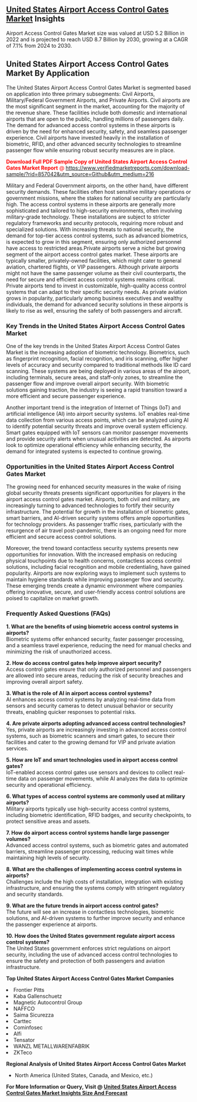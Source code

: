 <h2><a href="https://www.verifiedmarketreports.com/download-sample/?rid=857042&amp;utm_source=Github&amp;utm_medium=216" target="_blank">United States Airport Access Control Gates Market</a> Insights</h2><p>Airport Access Control Gates Market size was valued at USD 5.2 Billion in 2022 and is projected to reach USD 8.7 Billion by 2030, growing at a CAGR of 7.1% from 2024 to 2030.</p><p><h2>United States Airport Access Control Gates Market By Application</h2><p>The United States Airport Access Control Gates Market is segmented based on application into three primary subsegments: Civil Airports, Military/Federal Government Airports, and Private Airports. Civil airports are the most significant segment in the market, accounting for the majority of the revenue share. These facilities include both domestic and international airports that are open to the public, handling millions of passengers daily. The demand for advanced access control systems in these airports is driven by the need for enhanced security, safety, and seamless passenger experience. Civil airports have invested heavily in the installation of biometric, RFID, and other advanced security technologies to streamline passenger flow while ensuring robust security measures are in place.<p><span class=""><span style="color: #ff0000;"><strong>Download Full PDF Sample Copy of United States Airport Access Control Gates Market Report</strong> @ </span><a href="https://www.verifiedmarketreports.com/download-sample/?rid=857042&amp;utm_source=Github&amp;utm_medium=216" target="_blank">https://www.verifiedmarketreports.com/download-sample/?rid=857042&amp;utm_source=Github&amp;utm_medium=216</a></span></p>Military and Federal Government airports, on the other hand, have different security demands. These facilities often host sensitive military operations or government missions, where the stakes for national security are particularly high. The access control systems in these airports are generally more sophisticated and tailored to high-security environments, often involving military-grade technology. These installations are subject to stricter regulatory frameworks and security protocols, requiring more robust and specialized solutions. With increasing threats to national security, the demand for top-tier access control systems, such as advanced biometrics, is expected to grow in this segment, ensuring only authorized personnel have access to restricted areas.Private airports serve a niche but growing segment of the airport access control gates market. These airports are typically smaller, privately-owned facilities, which might cater to general aviation, chartered flights, or VIP passengers. Although private airports might not have the same passenger volume as their civil counterparts, the need for secure and efficient access control systems remains critical. Private airports tend to invest in customizable, high-quality access control systems that can adapt to their specific security needs. As private aviation grows in popularity, particularly among business executives and wealthy individuals, the demand for advanced security solutions in these airports is likely to rise as well, ensuring the safety of both passengers and aircraft.<h3>Key Trends in the United States Airport Access Control Gates Market</h3><p>One of the key trends in the United States Airport Access Control Gates Market is the increasing adoption of biometric technology. Biometrics, such as fingerprint recognition, facial recognition, and iris scanning, offer higher levels of accuracy and security compared to traditional methods like ID card scanning. These systems are being deployed in various areas of the airport, including terminals, secure areas, and staff-only zones, to streamline the passenger flow and improve overall airport security. With biometric solutions gaining traction, the industry is seeing a rapid transition toward a more efficient and secure passenger experience.</p><p>Another important trend is the integration of Internet of Things (IoT) and artificial intelligence (AI) into airport security systems. IoT enables real-time data collection from various access points, which can be analyzed using AI to identify potential security threats and improve overall system efficiency. Smart gates equipped with IoT sensors can monitor passenger movements and provide security alerts when unusual activities are detected. As airports look to optimize operational efficiency while enhancing security, the demand for integrated systems is expected to continue growing.</p><h3>Opportunities in the United States Airport Access Control Gates Market</h3><p>The growing need for enhanced security measures in the wake of rising global security threats presents significant opportunities for players in the airport access control gates market. Airports, both civil and military, are increasingly turning to advanced technologies to fortify their security infrastructure. The potential for growth in the installation of biometric gates, smart barriers, and AI-driven security systems offers ample opportunities for technology providers. As passenger traffic rises, particularly with the resurgence of air travel post-pandemic, there is an ongoing need for more efficient and secure access control solutions.</p><p>Moreover, the trend toward contactless security systems presents new opportunities for innovation. With the increased emphasis on reducing physical touchpoints due to health concerns, contactless access control solutions, including facial recognition and mobile credentialing, have gained popularity. Airports are now exploring ways to implement such systems to maintain hygiene standards while improving passenger flow and security. These emerging trends create a dynamic environment where companies offering innovative, secure, and user-friendly access control solutions are poised to capitalize on market growth.</p><h3>Frequently Asked Questions (FAQs)</h3><p><strong>1. What are the benefits of using biometric access control systems in airports?</strong><br>Biometric systems offer enhanced security, faster passenger processing, and a seamless travel experience, reducing the need for manual checks and minimizing the risk of unauthorized access.</p><p><strong>2. How do access control gates help improve airport security?</strong><br>Access control gates ensure that only authorized personnel and passengers are allowed into secure areas, reducing the risk of security breaches and improving overall airport safety.</p><p><strong>3. What is the role of AI in airport access control systems?</strong><br>AI enhances access control systems by analyzing real-time data from sensors and security cameras to detect unusual behavior or security threats, enabling quicker responses to potential risks.</p><p><strong>4. Are private airports adopting advanced access control technologies?</strong><br>Yes, private airports are increasingly investing in advanced access control systems, such as biometric scanners and smart gates, to secure their facilities and cater to the growing demand for VIP and private aviation services.</p><p><strong>5. How are IoT and smart technologies used in airport access control gates?</strong><br>IoT-enabled access control gates use sensors and devices to collect real-time data on passenger movements, while AI analyzes the data to optimize security and operational efficiency.</p><p><strong>6. What types of access control systems are commonly used at military airports?</strong><br>Military airports typically use high-security access control systems, including biometric identification, RFID badges, and security checkpoints, to protect sensitive areas and assets.</p><p><strong>7. How do airport access control systems handle large passenger volumes?</strong><br>Advanced access control systems, such as biometric gates and automated barriers, streamline passenger processing, reducing wait times while maintaining high levels of security.</p><p><strong>8. What are the challenges of implementing access control systems in airports?</strong><br>Challenges include the high costs of installation, integration with existing infrastructure, and ensuring the systems comply with stringent regulatory and security standards.</p><p><strong>9. What are the future trends in airport access control gates?</strong><br>The future will see an increase in contactless technologies, biometric solutions, and AI-driven systems to further improve security and enhance the passenger experience at airports.</p><p><strong>10. How does the United States government regulate airport access control systems?</strong><br>The United States government enforces strict regulations on airport security, including the use of advanced access control technologies to ensure the safety and protection of both passengers and aviation infrastructure.</p></p><p><strong>Top United States Airport Access Control Gates Market Companies</strong></p><div data-test-id=""><p><li>Frontier Pitts</li><li> Kaba Gallenschuetz</li><li> Magnetic Autocontrol Group</li><li> NAFFCO</li><li> Saima Sicurezza</li><li> Carttec</li><li> Cominfosec</li><li> Alfi</li><li> Tensator</li><li> WANZL METALLWARENFABRIK</li><li> ZKTeco</li></p><div><strong>Regional Analysis of&nbsp;United States Airport Access Control Gates Market</strong></div><ul><li dir="ltr"><p dir="ltr">North America&nbsp;(United States, Canada, and Mexico, etc.)</p></li></ul><p><strong>For More Information or Query, Visit @&nbsp;</strong><strong><a href="https://www.verifiedmarketreports.com/product/airport-access-control-gates-market/?utm_source=Github&amp;utm_medium=216" target="_blank">United States Airport Access Control Gates Market Insights Size And Forecast</a></strong></p></div>
